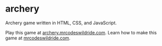 # archery

Archery game written in HTML, CSS, and JavaScript.

Play this game at [archery.mrcodeswildride.com](https://archery.mrcodeswildride.com/).
Learn how to make this game at [mrcodeswildride.com](https://www.mrcodeswildride.com/).